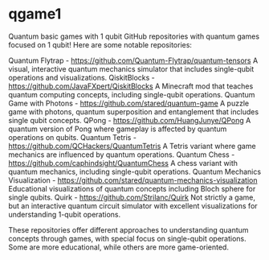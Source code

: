 # qgame1
Quantum basic games with 1 qubit
GitHub repositories with quantum games focused on 1 qubit! Here are some notable repositories:

Quantum Flytrap - https://github.com/Quantum-Flytrap/quantum-tensors
A visual, interactive quantum mechanics simulator that includes single-qubit operations and visualizations.
QiskitBlocks - https://github.com/JavaFXpert/QiskitBlocks
A Minecraft mod that teaches quantum computing concepts, including single-qubit operations.
Quantum Game with Photons - https://github.com/stared/quantum-game
A puzzle game with photons, quantum superposition and entanglement that includes single qubit concepts.
QPong - https://github.com/HuangJunye/QPong
A quantum version of Pong where gameplay is affected by quantum operations on qubits.
Quantum Tetris - https://github.com/QCHackers/QuantumTetris
A Tetris variant where game mechanics are influenced by quantum operations.
Quantum Chess - https://github.com/caphindsight/QuantumChess
A chess variant with quantum mechanics, including single-qubit operations.
Quantum Mechanics Visualization - https://github.com/stared/quantum-mechanics-visualization
Educational visualizations of quantum concepts including Bloch sphere for single qubits.
Quirk - https://github.com/Strilanc/Quirk
Not strictly a game, but an interactive quantum circuit simulator with excellent visualizations for understanding 1-qubit operations.

These repositories offer different approaches to understanding quantum concepts through games, with special focus on single-qubit operations. Some are more educational, while others are more game-oriented. 
